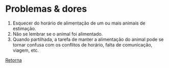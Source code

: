 # Problemas & dores
<!--
> Apresente os principais problemas e dificuldades que o software irá solucionar, oferecendo uma visão geral dos seus benefícios. Os detalhes sobre as funcionalidades serão abordados em seguida. Para nortear a sua descrição, responda à seguinte pergunta: quais são os problemas e dificuldades mais relevantes no contexto atual?

1. Organizar e gerenciar as horas trabalhadas em múltiplos projetos e clientes, levando à desorganização e perda de produtividade.
2. A necessidade de priorizar tarefas por importância e urgência é um desafio, resultando em sobrecarga e prazos perdidos.
3. A falta de medição precisa do tempo dedicado a cada tarefa e projeto dificulta a cobrança justa e precisa dos serviços.
4. A emissão para emissão de notas fiscais eletrônicas é um processo manual demorado e sujeito a erros.
5. A dificuldade em visualizar o custo real de cada projeto com base nas horas trabalhadas impede a análise da rentabilidade e a tomada de decisões estratégicas.
6. A ausência de uma solução unificada para gestão de trabalho e tempo força freelancers a usar múltiplas ferramentas, resultando em ineficiência e perda de tempo.
-->

1. Esquecer do horário de alimentação de um ou mais animais de estimação.
2. Não se lembrar se o animal foi alimentado.
3. Quando partilhada, a tarefa de manter a alimentação do animal pode se tornar confusa com os conflitos de horário, falta de comunicação, viagem, etc.

[Retorna](../README.md)
